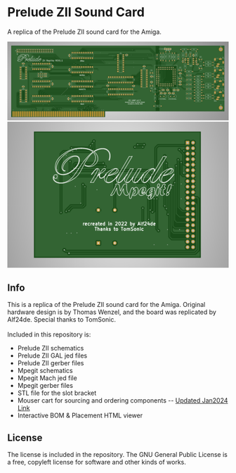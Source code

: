 # Prelude ZII Sound Card
A replica of the Prelude ZII sound card for the Amiga.

![pic1](prelude-front.png)
\
![pic2](back-mpegit.png)

## Info
This is a replica of the Prelude ZII sound card for the Amiga. Original hardware design is by Thomas Wenzel, and the board was replicated by Alf24de. Special thanks to TomSonic.
\
\
Included in this repository is:
* Prelude ZII schematics
* Prelude ZII GAL jed files
* Prelude ZII gerber files
* Mpegit schematics
* Mpegit Mach jed file
* Mpegit gerber files
* STL file for the slot bracket
* Mouser cart for sourcing and ordering components -- [Updated Jan2024 Link](https://www.mouser.com/ProjectManager/ProjectDetail.aspx?AccessID=4ca2728ed7)
* Interactive BOM & Placement HTML viewer

## License
The license is included in the repository. The GNU General Public License is a free, copyleft license for software and other kinds of works.
